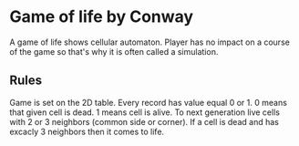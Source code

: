 # Game of life by Conway

A game of life shows cellular automaton. Player has no impact on a course of the game so that's why it is often called a simulation.

## Rules
Game is set on the 2D table. Every record has value equal 0 or 1. 0 means that given cell is dead. 1 means cell is alive. To next generation live cells with 2 or 3 neighbors (common side or corner). If a cell is dead and has excacly 3 neighbors then it comes to life.